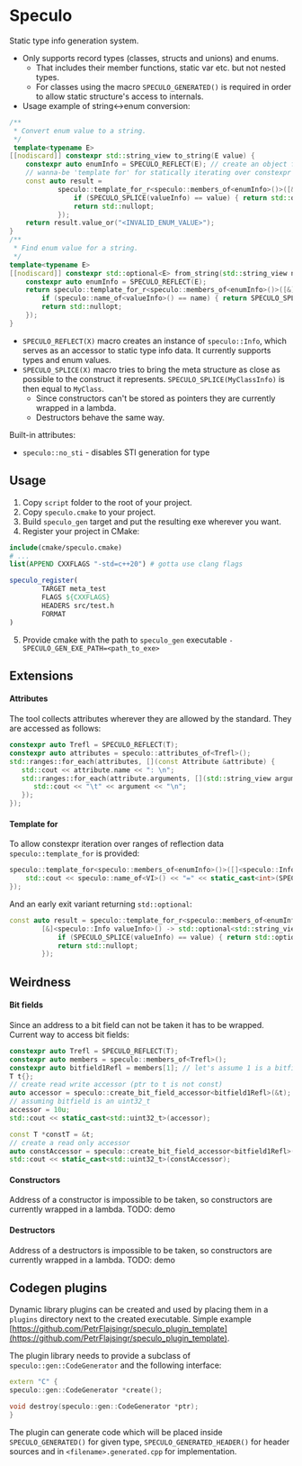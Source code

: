 # Speculo

Static type info generation system.

* Only supports record types (classes, structs and unions) and enums.
  * That includes their member functions, static var etc. but not nested types.
  * For classes using the macro `SPECULO_GENERATED()` is required in order to allow static structure's access to internals.
* Usage example of string<->enum conversion:
```cpp
/**
 * Convert enum value to a string.
 */
 template<typename E>
[[nodiscard]] constexpr std::string_view to_string(E value) {
    constexpr auto enumInfo = SPECULO_REFLECT(E); // create an object for accessing static type info
    // wanna-be 'template for' for statically iterating over constexpr containers - this version has an early exit
    const auto result =
            speculo::template_for_r<speculo::members_of<enumInfo>()>([&]<speculo::Info valueInfo>() -> std::optional<std::string_view> {
                if (SPECULO_SPLICE(valueInfo) == value) { return std::optional{speculo::name_of<valueInfo>()}; }
                return std::nullopt;
            });
    return result.value_or("<INVALID_ENUM_VALUE>");
}
/**
 * Find enum value for a string.
 */
template<typename E>
[[nodiscard]] constexpr std::optional<E> from_string(std::string_view name) {
    constexpr auto enumInfo = SPECULO_REFLECT(E);
    return speculo::template_for_r<speculo::members_of<enumInfo>()>([&]<speculo::Info valueInfo>() -> std::optional<E> {
        if (speculo::name_of<valueInfo>() == name) { return SPECULO_SPLICE(valueInfo); }
        return std::nullopt;
    });
}
```

* `SPECULO_REFLECT(X)` macro creates an instance of `speculo::Info`, which serves as an accessor to static type info data. It currently supports types and enum values.
* `SPECULO_SPLICE(X)` macro tries to bring the meta structure as close as possible to the construct it represents. `SPECULO_SPLICE(MyClassInfo)` is then equal to `MyClass`.
  * Since constructors can't be stored as pointers they are currently wrapped in a lambda.
  * Destructors behave the same way.

Built-in attributes:
* `speculo::no_sti` - disables STI generation for type

## Usage
1. Copy `script` folder to the root of your project.
2. Copy `speculo.cmake` to your project.
3. Build `speculo_gen` target and put the resulting exe wherever you want.
4. Register your project in CMake:
  ```cmake
  include(cmake/speculo.cmake)
  # ... 
  list(APPEND CXXFLAGS "-std=c++20") # gotta use clang flags
  
  speculo_register(
          TARGET meta_test
          FLAGS ${CXXFLAGS}
          HEADERS src/test.h
          FORMAT
  )
  ```
5. Provide cmake with the path to `speculo_gen` executable `-SPECULO_GEN_EXE_PATH=<path_to_exe>`

## Extensions
#### Attributes
The tool collects attributes wherever they are allowed by the standard. They are accessed as follows:
```cpp
constexpr auto Trefl = SPECULO_REFLECT(T);
constexpr auto attributes = speculo::attributes_of<Trefl>();
std::ranges::for_each(attributes, [](const Attribute &attribute) {
   std::cout << attribute.name << ": \n";
   std::ranges::for_each(attribute.arguments, [](std::string_view argument) {
      std::cout << "\t" << argument << "\n"; 
   });
});
```

#### Template for
To allow constexpr iteration over ranges of reflection data `speculo::template_for` is provided:
```cpp
speculo::template_for<speculo::members_of<enumInfo>()>([]<speculo::Info VI>() { 
    std::cout << speculo::name_of<VI>() << "=" << static_cast<int>(SPECULO_SPLICE(VI)) << std::endl; 
});
```
And an early exit variant returning `std::optional`:
```cpp
const auto result = speculo::template_for_r<speculo::members_of<enumInfo>()>(
        [&]<speculo::Info valueInfo>() -> std::optional<std::string_view> {
            if (SPECULO_SPLICE(valueInfo) == value) { return std::optional{speculo::name_of<valueInfo>()}; }
            return std::nullopt;
        });
```

## Weirdness
#### Bit fields
Since an address to a bit field can not be taken it has to be wrapped. Current way to access bit fields:
```cpp
constexpr auto Trefl = SPECULO_REFLECT(T);
constexpr auto members = speculo::members_of<Trefl>();
constexpr auto bitfield1Refl = members[1]; // let's assume 1 is a bitfield
T t{};
// create read write accessor (ptr to t is not const)
auto accessor = speculo::create_bit_field_accessor<bitfield1Refl>(&t);
// assuming bitfield is an uint32_t
accessor = 10u;
std::cout << static_cast<std::uint32_t>(accessor);

const T *constT = &t;
// create a read only accessor
auto constAccessor = speculo::create_bit_field_accessor<bitfield1Refl>(constT);
std::cout << static_cast<std::uint32_t>(constAccessor);
```

#### Constructors
Address of a constructor is impossible to be taken, so constructors are currently wrapped in a lambda.
TODO: demo

#### Destructors
Address of a destructors is impossible to be taken, so constructors are currently wrapped in a lambda.
TODO: demo

## Codegen plugins
Dynamic library plugins can be created and used by placing them in a `plugins` directory next to the created executable. Simple example [https://github.com/PetrFlajsingr/speculo_plugin_template](https://github.com/PetrFlajsingr/speculo_plugin_template).

The plugin library needs to provide a subclass of `speculo::gen::CodeGenerator` and the following interface:
```cpp
extern "C" {
speculo::gen::CodeGenerator *create();

void destroy(speculo::gen::CodeGenerator *ptr);
}
```

The plugin can generate code which will be placed inside `SPECULO_GENERATED()` for given type, `SPECULO_GENERATED_HEADER()` for header sources and in `<filename>.generated.cpp` for implementation.
